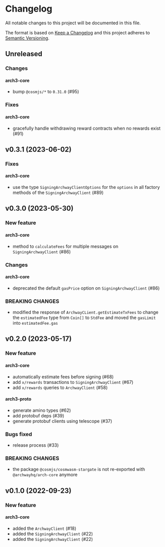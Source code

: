 # Changelog

All notable changes to this project will be documented in this file.

The format is based on [Keep a Changelog](http://keepachangelog.com/)
and this project adheres to [Semantic Versioning](http://semver.org/).

## Unreleased

### Changes

#### **arch3-core**

- bump `@cosmjs/*` to `0.31.0` (#95)

### Fixes

#### **arch3-core**

- gracefully handle withdrawing reward contracts when no rewards exist (#91)

## v0.3.1 (2023-06-02)

### Fixes

#### **arch3-core**

- use the type `SigningArchwayClientOptions` for the `options` in all factory
  methods of the `SigningArchwayClient` (#89)

## v0.3.0 (2023-05-30)

### New feature

#### **arch3-core**

- method to `calculateFees` for multiple messages on `SigningArchwayClient` (#86)

### Changes

#### **arch3-core**

- deprecated the default `gasPrice` option on `SigningArchwayClient` (#86)

### BREAKING CHANGES

- modified the response of `ArchwayCLient.getEstimateTxFees` to change the
  `estimatedFee` type from `Coin[]` to `StdFee` and moved the `gasLimit`
  into `estimatedFee.gas`

## v0.2.0 (2023-05-17)

### New feature

#### **arch3-core**

- automatically estimate fees before signing (#68)
- add `x/rewards` transactions to `SigningArchwayClient` (#67)
- add `x/rewards` queries to `ArchwayClient` (#58)

#### **arch3-proto**

- generate amino types (#62)
- add protobuf deps (#39)
- generate protobuf clients using telescope (#37)

### Bugs fixed

- release process (#33)

### BREAKING CHANGES

- the package `@cosmjs/cosmwasm-stargate` is not re-exported with
  `@archwayhq/arch-core` anymore

## v0.1.0 (2022-09-23)

### New feature

#### **arch3-core**

- added the `ArchwayClient` (#18)
- added the `SigningArchwayClient` (#22)
- added the `SigningArchwayClient` (#22)
